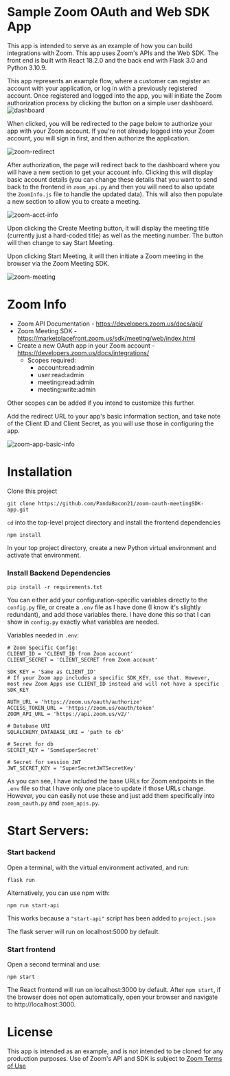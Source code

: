 # Sample Zoom OAuth and Web SDK App

This app is intended to serve as an example of how you can build integrations with Zoom. This app uses Zoom's APIs and the Web SDK. The front end is built with React 18.2.0 and the back end with Flask 3.0 and Python 3.10.9. 

This app represents an example flow, where a customer can register an account with your application, or log in with a previously registered account.
Once registered and logged into the app, you will initiate the Zoom authorization process by clicking the button on a simple user dashboard. 
![dashboard](https://github.com/PandaBacon21/zoom-oauth-meetingSDK-app/assets/98666603/7e8801a5-1f41-47a8-b084-625ccd5438fa)

When clicked, you will be redirected to the page below to authorize your app with your Zoom account. If you're not already logged into your Zoom account, you will sign in first, and then authorize the application. 

![zoom-redirect](https://github.com/PandaBacon21/zoom-oauth-meetingSDK-app/assets/98666603/d5b45d33-aabc-4bd3-8ef2-fbe6017a1e7e)

After authorization, the page will redirect back to the dashboard where you will have a new section to get your account info. Clicking this will display basic account details (you can change these details that you want to send back to the frontend in ```zoom_api.py``` and then you will need to also update the ```ZoomInfo.js``` file to handle the updated data). This will also then populate a new section to allow you to create a meeting. 

![zoom-acct-info](https://github.com/PandaBacon21/zoom-oauth-meetingSDK-app/assets/98666603/cf686279-3422-4e5e-b2bc-a544fc9725a0)

Upon clicking the Create Meeting button, it will display the meeting title (currently just a hard-coded title) as well as the meeting number. The button will then change to say Start Meeting. 

Upon clicking Start Meeting, it will then initiate a Zoom meeting in the browser via the Zoom Meeting SDK. 

![zoom-meeting](https://github.com/PandaBacon21/zoom-oauth-meetingSDK-app/assets/98666603/690d4764-c83f-456a-8e91-00409de0393e)


# Zoom Info

- Zoom API Documentation - https://developers.zoom.us/docs/api/
- Zoom Meeting SDK - https://marketplacefront.zoom.us/sdk/meeting/web/index.html
- Create a new OAuth app in your Zoom account - https://developers.zoom.us/docs/integrations/
  - Scopes required:
    - account:read:admin
    - user:read:admin
    - meeting:read:admin
    - meeting:write:admin

Other scopes can be added if you intend to customize this further. 

Add the redirect URL to your app's basic information section, and take note of the Client ID and Client Secret, as you will use those in configuring the app.

![zoom-app-basic-info](https://github.com/PandaBacon21/zoom-oauth-meetingSDK-app/assets/98666603/a59163df-49f7-4e12-8ac9-01f163ae34eb)


# Installation 
Clone this project 
```
git clone https://github.com/PandaBacon21/zoom-oauth-meetingSDK-app.git
```

```cd``` into the top-level project directory and install the frontend dependencies
```
npm install
```

In your top project directory, create a new Python virtual environment and activate that environment. 

### Install Backend Dependencies
```
pip install -r requirements.txt 
```

You can either add your configuration-specific variables directly to the ```config.py``` file, or create a ```.env``` file as I have done (I know it's slightly redundant), and add those variables there. I have done this so that I can show in ```config.py``` exactly what variables are needed. 

Variables needed in ```.env```: 

```
# Zoom Specific Config:
CLIENT_ID = 'CLIENT_ID from Zoom account'
CLIENT_SECRET = 'CLIENT_SECRET from Zoom account'

SDK_KEY = 'Same as CLIENT_ID'
# If your Zoom app includes a specific SDK_KEY, use that. However, most new Zoom Apps use CLIENT_ID instead and will not have a specific SDK_KEY

AUTH_URL = 'https://zoom.us/oauth/authorize'    
ACCESS_TOKEN_URL = 'https://zoom.us/oauth/token'
ZOOM_API_URL = 'https://api.zoom.us/v2/'

# Database URI 
SQLALCHEMY_DATABASE_URI = 'path to db'

# Secret for db
SECRET_KEY = 'SomeSuperSecret'

# Secret for session JWT
JWT_SECRET_KEY = 'SuperSecretJWTSecretKey'

```

As you can see, I have included the base URLs for Zoom endpoints in the ```.env``` file so that I have only one place to update if those URLs change. However, you can easily not use these and just add them specifically into ```zoom_oauth.py``` and ```zoom_apis.py```. 

# Start Servers: 

### Start backend
Open a terminal, with the virtual environment activated, and run:
```
flask run
```
Alternatively, you can use npm with:
```
npm run start-api
```
This works because a ```"start-api"``` script has been added to ```project.json```

The flask server will run on localhost:5000 by default.

### Start frontend
Open a second terminal and use: 
```
npm start
```
The React frontend will run on localhost:3000 by default. After ```npm start```, if the browser does not open automatically, open your browser and navigate to http://localhost:3000. 

# License

This app is intended as an example, and is not intended to be cloned for any production purposes. Use of Zoom's API and SDK is subject to [Zoom Terms of Use](https://explore.zoom.us/en/legal/zoom-api-license-and-tou/)
